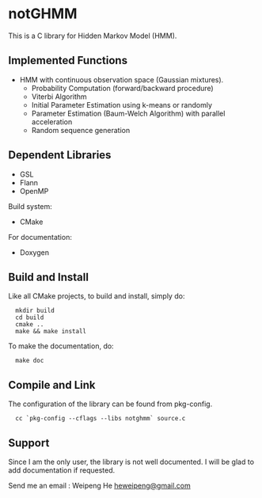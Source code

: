notGHMM
=======

This is a C library for Hidden Markov Model (HMM). 

## Implemented Functions
* HMM with continuous observation space (Gaussian mixtures).
  * Probability Computation (forward/backward procedure)
  * Viterbi Algorithm
  * Initial Parameter Estimation using k-means or randomly
  * Parameter Estimation (Baum-Welch Algorithm) with parallel acceleration
  * Random sequence generation

## Dependent Libraries
* GSL
* Flann
* OpenMP

Build system:
* CMake

For documentation:
* Doxygen

## Build and Install
Like all CMake projects, to build and install, simply do:
```
  mkdir build
  cd build
  cmake ..
  make && make install
```

To make the documentation, do:
```
  make doc
```

## Compile and Link
The configuration of the library can be found from pkg-config.
```
  cc `pkg-config --cflags --libs notghmm` source.c
```

## Support
Since I am the only user, the library is not well documented.
I will be glad to add documentation if requested.

Send me an email : Weipeng He <heweipeng@gmail.com>

